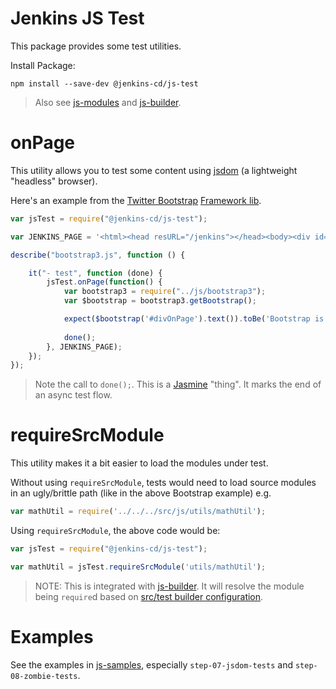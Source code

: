 # Jenkins JS Test

This package provides some test utilities.

Install Package:

```
npm install --save-dev @jenkins-cd/js-test
```

> Also see [js-modules] and [js-builder].

# onPage
This utility allows you to test some content using [jsdom] (a lightweight "headless" browser).

Here's an example from the [Twitter Bootstrap](https://github.com/jenkinsci/js-libs/tree/master/bootstrap) [Framework lib].

```javascript
var jsTest = require("@jenkins-cd/js-test");

var JENKINS_PAGE = '<html><head resURL="/jenkins"></head><body><div id="divOnPage">Bootstrap is everywhere</div></body></html>';

describe("bootstrap3.js", function () {

    it("- test", function (done) {
        jsTest.onPage(function() {
            var bootstrap3 = require("../js/bootstrap3");
            var $bootstrap = bootstrap3.getBootstrap();

            expect($bootstrap('#divOnPage').text()).toBe('Bootstrap is everywhere');
            
            done();
        }, JENKINS_PAGE);
    });
});
```

> Note the call to `done();`. This is a [Jasmine] "thing". It marks the end of an async test flow.

# requireSrcModule
This utility makes it a bit easier to load the modules under test.

Without using `requireSrcModule`, tests would need to load source modules in an ugly/brittle path
(like in the above Bootstrap example) e.g.

```javascript
var mathUtil = require('../../../src/js/utils/mathUtil');
```

Using `requireSrcModule`, the above code would be:
 
```javascript
var jsTest = require("@jenkins-cd/js-test");

var mathUtil = jsTest.requireSrcModule('utils/mathUtil');
```

> NOTE: This is integrated with [js-builder]. It will resolve the module being `require`d based on [src/test builder configuration](https://github.com/jenkinsci/js-builder#setting-src-and-test-spec-paths).
  
# Examples
See the examples in [js-samples](https://github.com/jenkinsci/js-samples), especially `step-07-jsdom-tests` and `step-08-zombie-tests`.
  

[jsdom]: https://github.com/tmpvar/jsdom
[js-modules]: https://github.com/jenkinsci/js-modules
[js-builder]: https://github.com/jenkinsci/js-builder
[Framework lib]: https://github.com/jenkinsci/js-libs
[Jasmine]: http://jasmine.github.io/
[bundle]: https://github.com/jenkinsci/js-modules/blob/master/FAQs.md#what-is-the-difference-between-a-module-and-a-bundle
